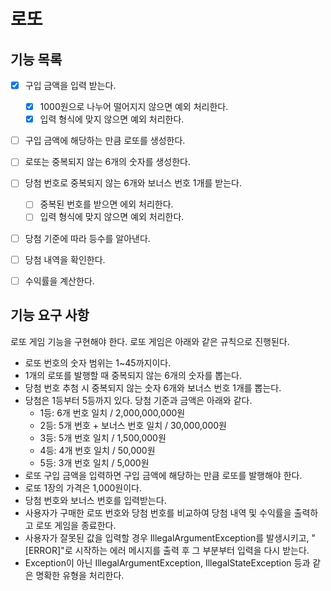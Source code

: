 # 로또

## 기능 목록
- [x] 구입 금액을 입력 받는다.
  - [x] 1000원으로 나누어 떨어지지 않으면 예외 처리한다.
  - [x] 입력 형식에 맞지 않으면 예외 처리한다.
- [ ] 구입 금액에 해당하는 만큼 로또를 생성한다.
- [ ] 로또는 중복되지 않는 6개의 숫자를 생성한다.
- [ ] 당첨 번호로 중복되지 않는 6개와 보너스 번호 1개를 받는다.
  - [ ] 중복된 번호를 받으면 에외 처리한다.
  - [ ] 입력 형식에 맞지 않으면 예외 처리한다.
- [ ] 당첨 기준에 따라 등수를 알아낸다.
- [ ] 당첨 내역을 확인한다.
- [ ] 수익률을 계산한다.


## 기능 요구 사항
로또 게임 기능을 구현해야 한다. 로또 게임은 아래와 같은 규칙으로 진행된다.

- 로또 번호의 숫자 범위는 1~45까지이다.
- 1개의 로또를 발행할 때 중복되지 않는 6개의 숫자를 뽑는다.
- 당첨 번호 추첨 시 중복되지 않는 숫자 6개와 보너스 번호 1개를 뽑는다.
- 당첨은 1등부터 5등까지 있다. 당첨 기준과 금액은 아래와 같다.
    - 1등: 6개 번호 일치 / 2,000,000,000원
    - 2등: 5개 번호 + 보너스 번호 일치 / 30,000,000원
    - 3등: 5개 번호 일치 / 1,500,000원
    - 4등: 4개 번호 일치 / 50,000원
    - 5등: 3개 번호 일치 / 5,000원
- 로또 구입 금액을 입력하면 구입 금액에 해당하는 만큼 로또를 발행해야 한다.
- 로또 1장의 가격은 1,000원이다.
- 당첨 번호와 보너스 번호를 입력받는다.
- 사용자가 구매한 로또 번호와 당첨 번호를 비교하여 당첨 내역 및 수익률을 출력하고 로또 게임을 종료한다.
- 사용자가 잘못된 값을 입력할 경우 IllegalArgumentException를 발생시키고, "[ERROR]"로 시작하는 에러 메시지를 출력 후 그 부분부터 입력을 다시 받는다.
- Exception이 아닌 IllegalArgumentException, IllegalStateException 등과 같은 명확한 유형을 처리한다.
